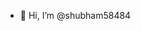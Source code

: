 - 👋 Hi, I’m @shubham58484


<!---
shubham58484/shubham58484 is a ✨ special ✨ repository because its `README.md` (this file) appears on your GitHub profile.
You can click the Preview link to take a look at your changes.
--->
